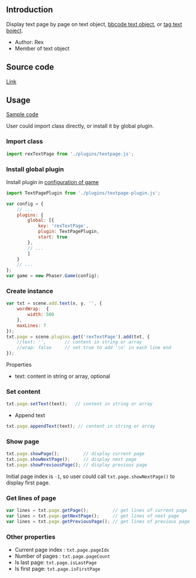 ## Introduction

Display text page by page on text object, [bbcode text object](bbcodetext.md), or [tag text boject](tagtext.md).

- Author: Rex
- Member of text object

## Source code

[Link](https://github.com/rexrainbow/phaser3-rex-notes/blob/master/plugins/textpage/TextPagePlugin.js)

## Usage

[Sample code](https://github.com/rexrainbow/phaser3-rex-notes/tree/master/examples/textpage)

User could import class directly, or install it by global plugin.

### Import class

```javascript
import rexTextPage from './plugins/textpage.js';
```

### Install global plugin

Install plugin in [configuration of game](game.md#configuration)

```javascript
import TextPagePlugin from './plugins/textpage-plugin.js';

var config = {
    // ...
    plugins: {
        global: [{
            key: 'rexTextPage',
            plugin: TextPagePlugin,
            start: true
        },
        // ...
        ]
    }
    // ...
};
var game = new Phaser.Game(config);
```

### Create instance

```javascript
var txt = scene.add.text(x, y, '', {
    wordWrap:  {
        width: 500
    },
    maxLines: 7
});
txt.page = scene.plugins.get('rexTextPage').add(txt, {
    //text: '',       // content in string or array
    //wrap: false     // set true to add '\n' in each line end
});
```

Properties

- text: content in string or array, optional

### Set content

```javascript
txt.page.setText(text);   // content in string or array
```

- Append text

```javascript
txt.page.appendText(text); // content in string or array
```

### Show page

```javascript
txt.page.showPage();         // display current page
txt.page.showNextPage();     // display next page
txt.page.showPreviousPage(); // display previous page
```

Initial page index is `-1`, so user could call `txt.page.showNextPage()` to display first page.

### Get lines of page

```javascript
var lines = txt.page.getPage();         // get lines of current page
var lines = txt.page.getNextPage();     // get lines of next page
var lines = txt.page.getPreviousPage(); // get lines of previous page
```

### Other properties

- Current page index : `txt.page.pageIdx`
- Number of pages : `txt.page.pageCount`
- Is last page: `txt.page.isLastPage`
- Is first page: `txt.page.isFirstPage`